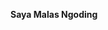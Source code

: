 <b>Saya Malas Ngoding</b>

<!---
meqhh/meqhh is a ✨ special ✨ repository because its `README.md` (this file) appears on your GitHub profile.
You can click the Preview link to take a look at your changes.
--->
